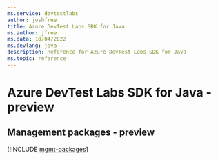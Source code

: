 ```yaml
---
ms.service: devtestlabs
author: joshfree
title: Azure DevTest Labs SDK for Java
ms.author: jfree
ms.data: 10/04/2022
ms.devlang: java
description: Reference for Azure DevTest Labs SDK for Java
ms.topic: reference
---
```

# Azure DevTest Labs SDK for Java - preview

## Management packages - preview
[!INCLUDE [mgmt-packages](devtest-labs-mgmt-index.md)]